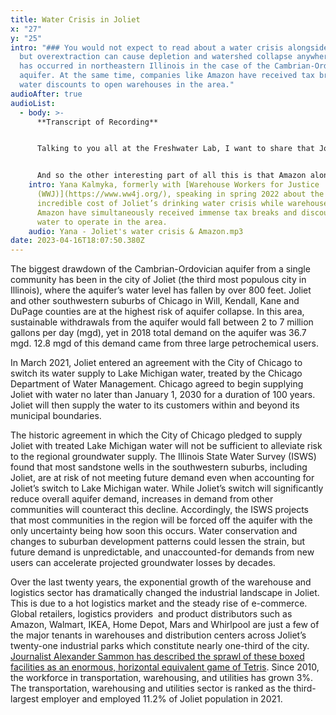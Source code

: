 ```yaml
---
title: Water Crisis in Joliet
x: "27"
y: "25"
intro: "### You would not expect to read about a water crisis alongside a river,
  but overextraction can cause depletion and watershed collapse anywhere. This
  has occurred in northeastern Illinois in the case of the Cambrian-Ordovician
  aquifer. At the same time, companies like Amazon have received tax breaks and
  water discounts to open warehouses in the area."
audioAfter: true
audioList:
  - body: >-
      **Transcript of Recording**


      Talking to you all at the Freshwater Lab, I want to share that Joliet is in the middle of a water crisis, and a lot of the south suburbs are close to follow. Joliet is projected to be unable to meet their demand with their current water source by 2030, so that's a timetable of less than ten years before people don't have access to that water. Currently, the water source is an aquifer, so it's more related to the lake than the river. But water systems are all deeply entwined. And it's really fascinating because people need a new water source. They're trying to build this billion dollar pipeline to Chicago to start getting water from Lake Michigan, which is great. And actually, a lot of our folks are excited to have potentially cleaner water than what they've had before. But the city is saying that to pay for this billion dollar pipeline, they are going to triple people's water bills. And we do a lot of engagement on the doors around this. And folks have told me straight up many times that they would have to leave their home, potentially a home that they grew up in or move their family to, or whatever many reasons folks might have for setting up a home in Joliet, but they wouldn't be able to afford their lifestyle anymore if their water bill tripled. Right. And for a working class person, and especially if we go back to my stats about how much warehouse workers in particular are making, that triple increase is really dire. 


      And so the other interesting part of all this is that Amazon alone has gotten about $741 million in tax breaks from Northeast Illinois alone. So just the Chicago land area that we're in. And that's almost enough to pay for the entire pipeline. And this is money that's coming from taxpayer dollars that has been given to Amazon to set up shop, to provide unsafe and unstable jobs for people. And so to say all that, some of the work we've been doing is getting community members together, really getting input on what we think might be a fair solution for the community, and landing on asking some of these huge multi billion dollar corporations that are profiting excessively from this region in particular, to pay a little bit more so that everyone else can pay a little less. And out of our curiosity, we filed a Freedom of Information Act request, which was subsequently covered in a [Belt article](https://beltmag.com/joliet-illinois-largest-inland-port-running-out-of-water/) by a great reporter, Adam Mahoney. And we were curious to know how much Amazon is using and other warehouses are using. And we found that Amazon by itself, so just one of hundreds of warehouses in Will County, is using over 106 times the water as a regular household, and yet are paying pretty much the same rate. Right. And not to mention all the tax breaks they're getting. So within those tax breaks or water bills, are more than covered, right?
    intro: Yana Kalmyka, formerly with [Warehouse Workers for Justice
      (WWJ)](https://www.ww4j.org/), speaking in spring 2022 about the
      incredible cost of Joliet’s drinking water crisis while warehouses like
      Amazon have simultaneously received immense tax breaks and discounts on
      water to operate in the area.
    audio: Yana - Joliet's water crisis & Amazon.mp3
date: 2023-04-16T18:07:50.380Z
---
```

The biggest drawdown of the Cambrian-Ordovician aquifer from a single community has been in the city of Joliet (the third most populous city in Illinois), where the aquifer’s water level has fallen by over 800 feet. Joliet and other southwestern suburbs of Chicago in Will, Kendall, Kane and DuPage counties are at the highest risk of aquifer collapse. In this area, sustainable withdrawals from the aquifer would fall between 2 to 7 million gallons per day (mgd), yet in 2018 total demand on the aquifer was 36.7 mgd. 12.8 mgd of this demand came from three large petrochemical users.

In March 2021, Joliet entered an agreement with the City of Chicago to switch its water supply to Lake Michigan water, treated by the Chicago Department of Water Management. Chicago agreed to begin supplying Joliet with water no later than January 1, 2030 for a duration of 100 years.  Joliet will then supply the water to its customers within and beyond its municipal boundaries.

The historic agreement in which the City of Chicago pledged to supply Joliet with treated Lake Michigan water will not be sufficient to alleviate risk to the regional groundwater supply. The Illinois State Water Survey (ISWS) found that most sandstone wells in the southwestern suburbs, including Joliet, are at risk of not meeting future demand even when accounting for Joliet’s switch to Lake Michigan water. While Joliet’s switch will significantly reduce overall aquifer demand, increases in demand from other communities will counteract this decline. Accordingly, the ISWS projects that most communities in the region will be forced off the aquifer with the only uncertainty being how soon this occurs. Water conservation and changes to suburban development patterns could lessen the strain, but future demand is unpredictable, and unaccounted-for demands from new users can accelerate projected groundwater losses by decades.

Over the last twenty years, the exponential growth of the warehouse and logistics sector has dramatically changed the industrial landscape in Joliet. This is due to a hot logistics market and the steady rise of e-commerce. Global retailers, logistics providers  and product distributors such as Amazon, Walmart, IKEA, Home Depot, Mars and Whirlpool are just a few of the major tenants in warehouses and distribution centers across Joliet’s twenty-one industrial parks which constitute nearly one-third of the city. [Journalist Alexander Sammon has described the sprawl of these boxed facilities as an enormous, horizontal equivalent game of Tetris](https://newrepublic.com/article/152836/elwood-illinois-pop-2200-become-vital-hub-americas-consumer-economy-its-hell). Since 2010, the workforce in transportation, warehousing, and utilities has grown 3%. The transportation, warehousing and utilities sector is ranked as the third-largest employer and employed 11.2% of Joliet population in 2021.